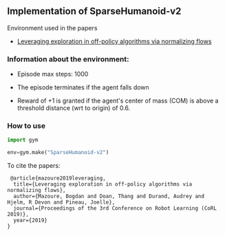 
## Implementation of __**SparseHumanoid-v2**__ 

Environment used in the papers 

* [Leveraging exploration in off-policy algorithms via normalizing flows](https://arxiv.org/pdf/1905.06893.pdf)
### Information about the environment:

* Episode max steps: 1000

* The episode terminates if the agent falls down 

* Reward of +1 is granted if the agent's center of mass (COM) is above a threshold distance (wrt to origin) of 0.6.


### How to use
```python
import gym

env=gym.make("SparseHumanoid-v2")
```


To cite the papers:
```
 @article{mazoure2019leveraging,
  title={Leveraging exploration in off-policy algorithms via normalizing flows},
  author={Mazoure, Bogdan and Doan, Thang and Durand, Audrey and Hjelm, R Devon and Pineau, Joelle},
  journal={Proceedings of the 3rd Conference on Robot Learning (CoRL 2019)},
  year={2019}
} 

```
